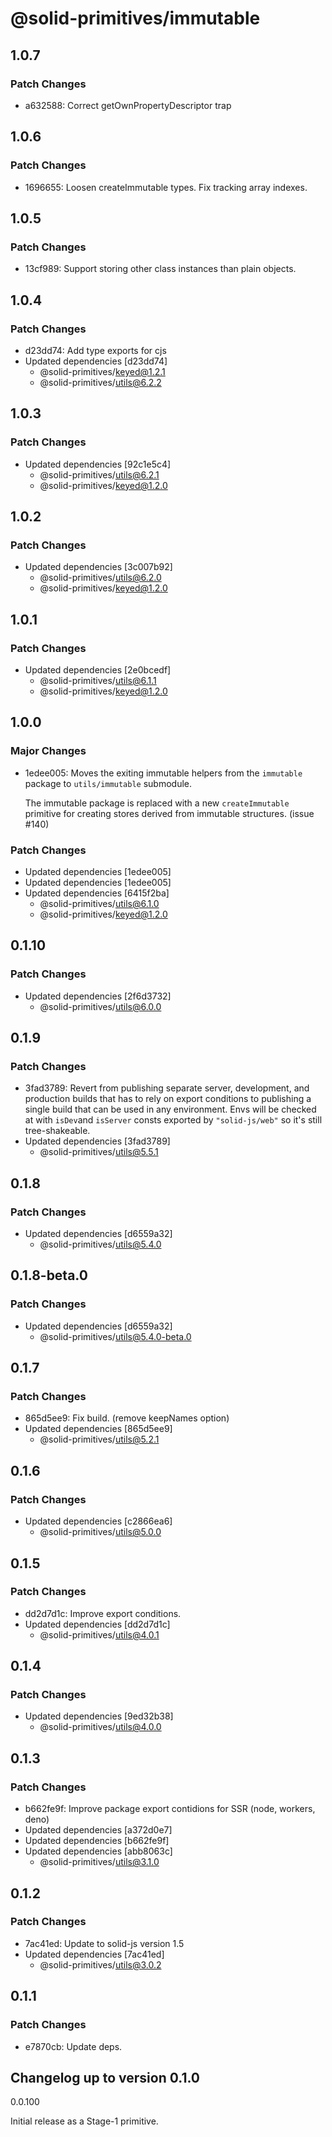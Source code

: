 # @solid-primitives/immutable

## 1.0.7

### Patch Changes

- a632588: Correct getOwnPropertyDescriptor trap

## 1.0.6

### Patch Changes

- 1696655: Loosen createImmutable types. Fix tracking array indexes.

## 1.0.5

### Patch Changes

- 13cf989: Support storing other class instances than plain objects.

## 1.0.4

### Patch Changes

- d23dd74: Add type exports for cjs
- Updated dependencies [d23dd74]
  - @solid-primitives/keyed@1.2.1
  - @solid-primitives/utils@6.2.2

## 1.0.3

### Patch Changes

- Updated dependencies [92c1e5c4]
  - @solid-primitives/utils@6.2.1
  - @solid-primitives/keyed@1.2.0

## 1.0.2

### Patch Changes

- Updated dependencies [3c007b92]
  - @solid-primitives/utils@6.2.0
  - @solid-primitives/keyed@1.2.0

## 1.0.1

### Patch Changes

- Updated dependencies [2e0bcedf]
  - @solid-primitives/utils@6.1.1
  - @solid-primitives/keyed@1.2.0

## 1.0.0

### Major Changes

- 1edee005: Moves the exiting immutable helpers from the `immutable` package to `utils/immutable` submodule.

  The immutable package is replaced with a new `createImmutable` primitive for creating stores derived from immutable structures. (issue #140)

### Patch Changes

- Updated dependencies [1edee005]
- Updated dependencies [1edee005]
- Updated dependencies [6415f2ba]
  - @solid-primitives/utils@6.1.0
  - @solid-primitives/keyed@1.2.0

## 0.1.10

### Patch Changes

- Updated dependencies [2f6d3732]
  - @solid-primitives/utils@6.0.0

## 0.1.9

### Patch Changes

- 3fad3789: Revert from publishing separate server, development, and production builds that has to rely on export conditions
  to publishing a single build that can be used in any environment.
  Envs will be checked at with `isDev`and `isServer` consts exported by `"solid-js/web"` so it's still tree-shakeable.
- Updated dependencies [3fad3789]
  - @solid-primitives/utils@5.5.1

## 0.1.8

### Patch Changes

- Updated dependencies [d6559a32]
  - @solid-primitives/utils@5.4.0

## 0.1.8-beta.0

### Patch Changes

- Updated dependencies [d6559a32]
  - @solid-primitives/utils@5.4.0-beta.0

## 0.1.7

### Patch Changes

- 865d5ee9: Fix build. (remove keepNames option)
- Updated dependencies [865d5ee9]
  - @solid-primitives/utils@5.2.1

## 0.1.6

### Patch Changes

- Updated dependencies [c2866ea6]
  - @solid-primitives/utils@5.0.0

## 0.1.5

### Patch Changes

- dd2d7d1c: Improve export conditions.
- Updated dependencies [dd2d7d1c]
  - @solid-primitives/utils@4.0.1

## 0.1.4

### Patch Changes

- Updated dependencies [9ed32b38]
  - @solid-primitives/utils@4.0.0

## 0.1.3

### Patch Changes

- b662fe9f: Improve package export contidions for SSR (node, workers, deno)
- Updated dependencies [a372d0e7]
- Updated dependencies [b662fe9f]
- Updated dependencies [abb8063c]
  - @solid-primitives/utils@3.1.0

## 0.1.2

### Patch Changes

- 7ac41ed: Update to solid-js version 1.5
- Updated dependencies [7ac41ed]
  - @solid-primitives/utils@3.0.2

## 0.1.1

### Patch Changes

- e7870cb: Update deps.

## Changelog up to version 0.1.0

0.0.100

Initial release as a Stage-1 primitive.
